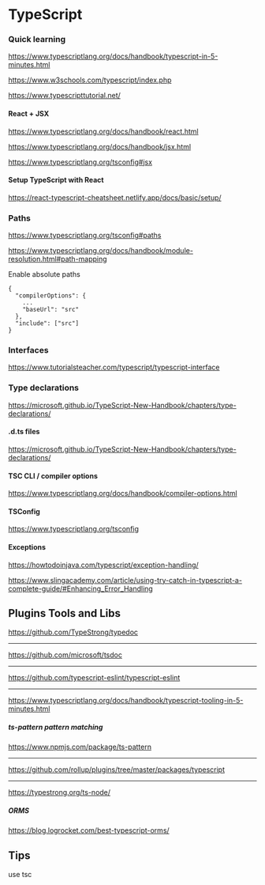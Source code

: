 # TypeScript

### Quick learning

https://www.typescriptlang.org/docs/handbook/typescript-in-5-minutes.html

https://www.w3schools.com/typescript/index.php

https://www.typescripttutorial.net/


#### React + JSX

https://www.typescriptlang.org/docs/handbook/react.html

https://www.typescriptlang.org/docs/handbook/jsx.html

https://www.typescriptlang.org/tsconfig#jsx

#### Setup TypeScript with React

https://react-typescript-cheatsheet.netlify.app/docs/basic/setup/


### Paths

https://www.typescriptlang.org/tsconfig#paths

https://www.typescriptlang.org/docs/handbook/module-resolution.html#path-mapping


Enable absolute paths
```
{
  "compilerOptions": {
    ...
    "baseUrl": "src"
  },
  "include": ["src"]
}

```

### Interfaces
https://www.tutorialsteacher.com/typescript/typescript-interface

### Type declarations

https://microsoft.github.io/TypeScript-New-Handbook/chapters/type-declarations/

#### .d.ts files
https://microsoft.github.io/TypeScript-New-Handbook/chapters/type-declarations/


#### TSC CLI / compiler options
https://www.typescriptlang.org/docs/handbook/compiler-options.html


#### TSConfig
https://www.typescriptlang.org/tsconfig

#### Exceptions

https://howtodoinjava.com/typescript/exception-handling/

https://www.slingacademy.com/article/using-try-catch-in-typescript-a-complete-guide/#Enhancing_Error_Handling

## Plugins Tools and Libs


https://github.com/TypeStrong/typedoc

---

https://github.com/microsoft/tsdoc

---

https://github.com/typescript-eslint/typescript-eslint

---

https://www.typescriptlang.org/docs/handbook/typescript-tooling-in-5-minutes.html

##### ts-pattern pattern matching
https://www.npmjs.com/package/ts-pattern


---

https://github.com/rollup/plugins/tree/master/packages/typescript

---

https://typestrong.org/ts-node/

##### ORMS
https://blog.logrocket.com/best-typescript-orms/

## Tips

use tsc
